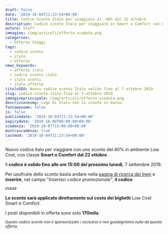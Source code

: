 ```yaml
---
draft: false
date: '2019-10-04T11:23:54+00:00'
title: Codice Sconto Italo per viaggiare al -40% dal 22 ottobre
description: Codice sconto Italo per viaggiare in Smart o Comfort con uno sconto del 40%
autore: Staff
immagine: /img/articoli/offerta-scaduta.png
categories:
  - Offerte Viaggi
tags:
  - codice sconto
  - italo
  - offerte
news_keywords:
  - offerte italo
  - codice sconto italo
  - italo sconti
  - italo offerte
titoloSEO: Nuovo codice sconto Italo valido fino al 7 ottobre 2019
slug: codice-sconto-italo-fino-al-7-ottobre-2019
immagineprincipale: /img/articoli/offerta-scaduta.png
descrizioneimg: Logo di Italo con lo sconto in basso.
fontawesome: false
js: false
publishdate: '2019-10-04T11:23:54+00:00'
expirydate: '2019-10-08T08:00:00+00:00'
scadenza: '2019-10-07T15:00:00+00:00'
mostrascadenza: true
lastmod: '2019-10-04T11:23:54+00:00'
---
```

Nuovo codice Italo per viaggiare con uno sconto del 40% in ambiente Low Cost, con classe **Smart o Comfort** **dal 22 ottobre**.

Il **codice è valido fino alle ore 15:00 del prossimo lunedì**, 7 settembre 2019.

Per usufruire dello sconto basta andare nella [pagina di ricerca dei treni](https://biglietti.italotreno.it/Booking_Acquisto_Ricerca.aspx) e **inserire**, nel campo "_Inserisci codice promozionale_", **il codice** 

```
UVA40
```

**Lo sconto sarà applicato direttamente sul costo dei biglietti** Low Cost Smart e Comfort.

I posti disponibili in offerta sono solo **170mila**.

<small>_Questo codice sconto non è sponsorizzato / esclusivo e non guadagniamo nulla da questa offerta.</small>_
